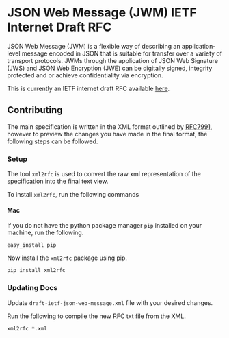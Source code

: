 # JSON Web Message (JWM) IETF Internet Draft RFC

JSON Web Message (JWM) is a flexible way of describing an application-level message encoded in JSON that is suitable for transfer over a variety of transport protocols. JWMs through the application of JSON Web Signature (JWS) and JSON Web Encryption (JWE) can be digitally signed, integrity protected and or achieve confidentiality via encryption.

This is currently an IETF internet draft RFC available [here](//TODO).

## Contributing

The main specification is written in the XML format outlined by [RFC7991](https://tools.ietf.org/html/rfc7991), however to preview the changes you have made in
the final format, the following steps can be followed.

### Setup

The tool `xml2rfc` is used to convert the raw xml representation of the specification into the final text view.

To install `xml2rfc`, run the following commands

#### Mac

If you do not have the python package manager `pip` installed on your machine, run the following.

`easy_install pip`

Now install the `xml2rfc` package using pip.

`pip install xml2rfc`

### Updating Docs

Update `draft-ietf-json-web-message.xml` file with your desired changes.

Run the following to compile the new RFC txt file from the XML.

`xml2rfc *.xml`